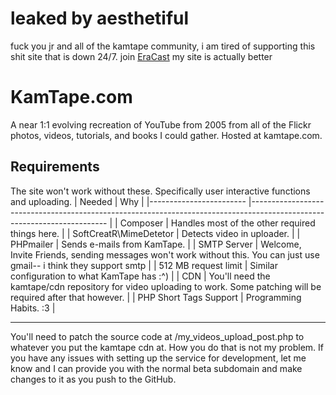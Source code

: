 # leaked by aesthetiful
fuck you jr and all of the kamtape community, i am tired of supporting this shit site that is down 24/7. join [EraCast](https://www.eracast.cc/) my site is actually better
# KamTape.com
A near 1:1 evolving recreation of YouTube from 2005 from all of the Flickr photos, videos, tutorials, and books I could gather. Hosted at kamtape.com.
## Requirements
The site won't work without these. Specifically user interactive functions and uploading.
| Needed                 	| Why                                                                                                                    	|
|------------------------	|------------------------------------------------------------------------------------------------------------------------	|
| Composer               	| Handles most of the other required things here.                                                                        	|
| SoftCreatR\MimeDetetor 	| Detects video in uploader.                                                                                             	|
| PHPmailer              	| Sends e-mails from KamTape.                                                                                            	|
| SMTP Server             | Welcome, Invite Friends, sending messages won't work without this. You can just use gmail-- i think they support smtp   |
| 512 MB request limit   	| Similar configuration to what KamTape has :^)                                                                          	|
| CDN                    	| You'll need the kamtape/cdn repository for video uploading to work. Some patching will be required after that however. 	|
| PHP Short Tags Support 	| Programming Habits. :3                                                                                             	    |
_____________________________________________________________________________________________________________________________________________________
You'll need to patch the source code at /my_videos_upload_post.php to whatever you put the kamtape cdn at. How you do that is not my problem.
If you have any issues with setting up the service for development, let me know and I can provide you with the normal beta subdomain and make changes to it as you push to the GitHub.
